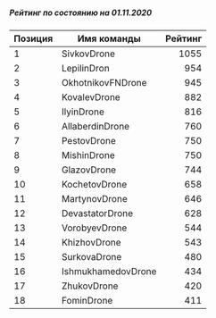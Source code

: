##### Рейтинг по состоянию на 01.11.2020

Позиция|Имя команды|Рейтинг
---|---|---:
1|SivkovDrone|1055
2|LepilinDron|954
3|OkhotnikovFNDrone|945
4|KovalevDrone|882
5|IlyinDrone|816
6|AllaberdinDrone|760
7|PestovDrone|750
8|MishinDrone|750
9|GlazovDrone|744
10|KochetovDrone|658
11|MartynovDrone|646
12|DevastatorDrone|628
13|VorobyevDrone|544
14|KhizhovDrone|543
15|SurkovaDrone|480
16|IshmukhamedovDrone|434
17|ZhukovDrone|420
18|FominDrone|411
